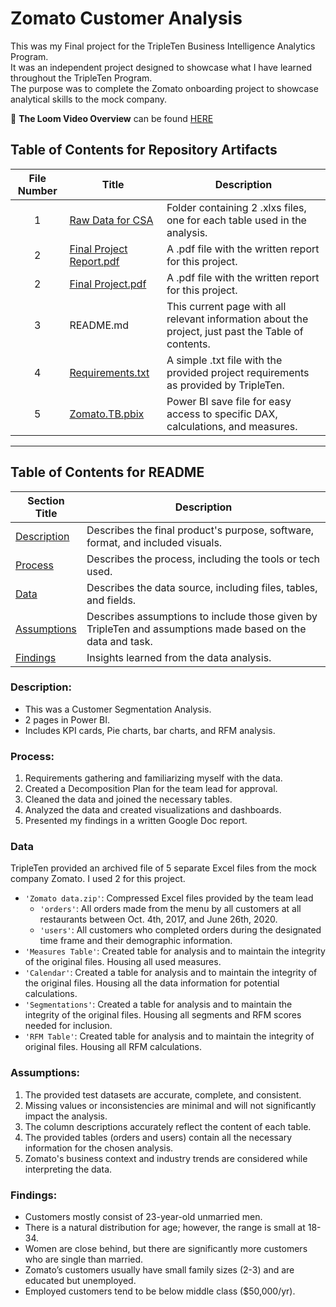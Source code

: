 # Zomato Customer Analysis

This was my Final project for the TripleTen Business Intelligence Analytics Program.  
It was an independent project designed to showcase what I have learned throughout the TripleTen Program.  
The purpose was to complete the Zomato onboarding project to showcase analytical skills to the mock company.  

🎥 **The Loom Video Overview** can be found [HERE](https://www.loom.com/share/d29a87fb973846829433f6dcf9a91a5b?sid=add8ee32-42ac-48d2-9af6-049f9e8dac77)

## Table of Contents for Repository Artifacts
| File Number | Title | Description |
| :---------: | ----- | ----------- |
| 1 | [Raw Data for CSA](https://github.com/Tiffany-Bergett/BI_Analytic_Projects/tree/main/Zomato/Raw%20Data%20for%20CSA) | Folder containing 2 .xlxs files, one for each table used in the analysis. |
| 2 | [Final Project Report.pdf](https://github.com/Tiffany-Bergett/BI_Analytic_Projects/blob/main/Zomato/Final%20Project%20Report.pdf) | A .pdf file with the written report for this project. |
| 2 | [Final Project.pdf](https://github.com/Tiffany-Bergett/BI_Analytic_Projects/blob/main/Zomato/Final%20Project.pdf) | A .pdf file with the written report for this project. |
| 3 | README.md | This current page with all relevant information about the project, just past the Table of contents. |
| 4 | [Requirements.txt](https://github.com/Tiffany-Bergett/BI_Analytic_Projects/blob/main/Zomato/Requirements.txt) | A simple .txt file with the provided project requirements as provided by TripleTen. |
| 5 | [Zomato.TB.pbix](https://github.com/Tiffany-Bergett/BI_Analytic_Projects/blob/main/Zomato/Zomato.TB.pbix) | Power BI save file for easy access to specific DAX, calculations, and measures. |

---

## Table of Contents for README
| Section Title | Description |
| ------------- | ----------- |
| [Description](https://github.com/Tiffany-Bergett/BI_Analytic_Projects/tree/main/Zomato#description) | Describes the final product's purpose, software, format, and included visuals. |
| [Process](https://github.com/Tiffany-Bergett/BI_Analytic_Projects/tree/main/Zomato#process) | Describes the process, including the tools or tech used. |
| [Data](https://github.com/Tiffany-Bergett/BI_Analytic_Projects/tree/main/Zomato#data) | Describes the data source, including files, tables, and fields. |
| [Assumptions](https://github.com/Tiffany-Bergett/BI_Analytic_Projects/tree/main/Zomato#assumptions) | Describes assumptions to include those given by TripleTen and assumptions made based on the data and task. |
| [Findings](https://github.com/Tiffany-Bergett/DBI_Analytic_Projects/tree/main/Zomato#findings) | Insights learned from the data analysis. |

### Description:
- This was a Customer Segmentation Analysis.  
- 2 pages in Power BI.  
- Includes KPI cards, Pie charts, bar charts, and RFM analysis.  

### Process:
1) Requirements gathering and familiarizing myself with the data.
2) Created a Decomposition Plan for the team lead for approval.  
3) Cleaned the data and joined the necessary tables.
4) Analyzed the data and created visualizations and dashboards.  
5) Presented my findings in a written Google Doc report.  

### Data
TripleTen provided an archived file of 5 separate Excel files from the mock company Zomato. I used 2 for this project.  
- `'Zomato data.zip'`: Compressed Excel files provided by the team lead
    - `'orders'`: All orders made from the menu by all customers at all restaurants between Oct. 4th, 2017, and June 26th, 2020.
    - `'users'`: All customers who completed orders during the designated time frame and their demographic information.
- `'Measures Table'`: Created table for analysis and to maintain the integrity of the original files. Housing all used measures.
- `'Calendar'`: Created a table for analysis and to maintain the integrity of the original files. Housing all the data information for potential calculations.
- `'Segmentations'`: Created a table for analysis and to maintain the integrity of the original files. Housing all segments and RFM scores needed for inclusion.
- `'RFM Table'`: Created table for analysis and to maintain the integrity of original files. Housing all RFM calculations.

### Assumptions:
1) The provided test datasets are accurate, complete, and consistent.
2) Missing values or inconsistencies are minimal and will not significantly impact the analysis.
3) The column descriptions accurately reflect the content of each table.
4) The provided tables (orders and users) contain all the necessary information for the chosen analysis.
5) Zomato's business context and industry trends are considered while interpreting the data.

### Findings:
- Customers mostly consist of 23-year-old unmarried men.
- There is a natural distribution for age; however, the range is small at 18-34.
- Women are close behind, but there are significantly more customers who are single than married.
- Zomato’s customers usually have small family sizes (2-3) and are educated but unemployed.
- Employed customers tend to be below middle class ($50,000/yr).

